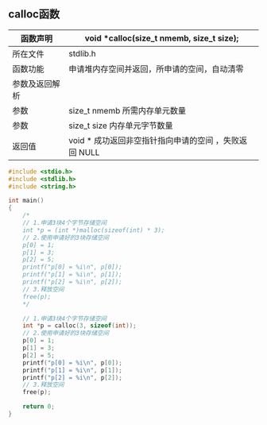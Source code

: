 ## calloc函数

| 函数声明    | void *calloc(size_t nmemb, size_t size); |
| ------- | ---------------------------------------- |
| 所在文件    | stdlib.h                                 |
| 函数功能    | 申请堆内存空间并返回，所申请的空间，自动清零                   |
| 参数及返回解析 |                                          |
| 参数      | size_t     nmemb 所需内存单元数量                |
| 参数      | size_t size    内存单元字节数量                  |
| 返回值     | void *    成功返回非空指针指向申请的空间 ，失败返回 NULL     |

```c
#include <stdio.h>
#include <stdlib.h>
#include <string.h>

int main()
{
    /*
    // 1.申请3块4个字节存储空间
    int *p = (int *)malloc(sizeof(int) * 3);
    // 2.使用申请好的3块存储空间
    p[0] = 1;
    p[1] = 3;
    p[2] = 5;
    printf("p[0] = %i\n", p[0]);
    printf("p[1] = %i\n", p[1]);
    printf("p[2] = %i\n", p[2]);
    // 3.释放空间
    free(p);
    */

    // 1.申请3块4个字节存储空间
    int *p = calloc(3, sizeof(int));
    // 2.使用申请好的3块存储空间
    p[0] = 1;
    p[1] = 3;
    p[2] = 5;
    printf("p[0] = %i\n", p[0]);
    printf("p[1] = %i\n", p[1]);
    printf("p[2] = %i\n", p[2]);
    // 3.释放空间
    free(p);

    return 0;
}
```

# 